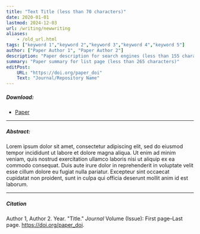```yaml
---
title: "Text Title (less than 70 characters)" 
date: 2020-01-01
lastmod: 2024-12-03
url: /writing/newwriting
aliases: 
    - /old_url.html
tags: ["keyword 1","keyword 2","keyword 3","keyword 4","keyword 5"]
author: ["Paper Author 1", "Paper Author 2"]
description: "Paper description for search engines (less than 155 characters)" 
summary: "Paper summary for list page (less than 265 characters)"
editPost:
    URL: "https://doi.org/paper_doi"
    Text: "Journal/Repository Name"
---
```


##### Download:

- [Paper](paper.pdf)

---

##### Abstract:
Lorem ipsum dolor sit amet, consectetur adipiscing elit, sed do eiusmod tempor incididunt ut labore et dolore magna aliqua. Ut enim ad minim veniam, quis nostrud exercitation ullamco laboris nisi ut aliquip ex ea commodo consequat. Duis aute irure dolor in reprehenderit in voluptate velit esse cillum dolore eu fugiat nulla pariatur. Excepteur sint occaecat cupidatat non proident, sunt in culpa qui officia deserunt mollit anim id est laborum.

---

##### Citation
Author 1, Author 2. Year. "Title." *Journal* Volume (Issue): First page–Last page. https://doi.org/paper_doi.
